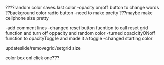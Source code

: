<!-- to do -->
????random color saves last color
-opacity on/off button to change words
??background color radio button
-need to make pretty
???maybe make cellphone size pretty

<!-- Current Updtate -->
-add comment lines
-changed reset button fucntion to call reset grid function and turn off oppacity and random color
-turned opacicityONoff function to opacityToggle and made it a toggle 
-changed starting color

<!-- do I have to many functions -->
updateslide/removegrid/setgrid size

color box onl click one???
